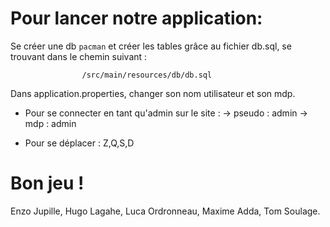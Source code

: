 # Pour lancer notre application:

Se créer une db `pacman` et créer les tables grâce au fichier db.sql, se trouvant dans le chemin suivant :

                    /src/main/resources/db/db.sql

Dans application.properties, changer son nom utilisateur et son mdp.


- Pour se connecter en tant qu'admin sur le site :
                                                -> pseudo : admin
                                                -> mdp : admin

- Pour se déplacer :
                    Z,Q,S,D

# Bon jeu !

Enzo Jupille, Hugo Lagahe, Luca Ordronneau, Maxime Adda, Tom Soulage.
